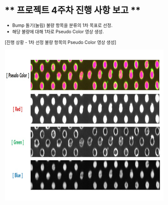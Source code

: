 # ** 프로젝트 4주차 진행 사항 보고 ** 

- Bump 돌기(눌림) 불량 항목을 분류의 1차 목표로 선정. 
- 해당 불량에 대해 1차로 Pseudo Color 영상 생성.

[진행 상황 - 1차 선정 불량 항목의 Pseudo Color 영상 생성]</p>
<img src="./4주차 Pseudo Color 영상.jpg"  width="640" height="480"> 
 
<p align="center">
 
</p>
</br>
